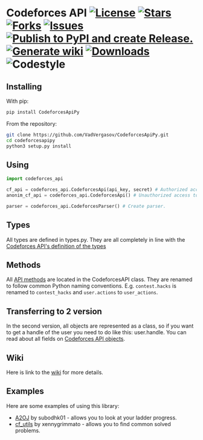 Codeforces API
[![License](https://img.shields.io/github/license/VadVergasov/CodeforcesApiPy)](https://github.com/VadVergasov/CodeforcesApiPy/blob/master/LICENSE)
[![Stars](https://img.shields.io/github/stars/VadVergasov/CodeforcesApiPy)](https://github.com/VadVergasov/CodeforcesApiPy/stargazers)
[![Forks](https://img.shields.io/github/forks/VadVergasov/CodeforcesApiPy)](https://github.com/VadVergasov/CodeforcesApiPy/network/members)
[![Issues](https://img.shields.io/github/issues/VadVergasov/CodeforcesApiPy)](https://github.com/VadVergasov/CodeforcesApiPy/issues)
[![Publish to PyPI and create Release.](https://github.com/VadVergasov/CodeforcesApiPy/actions/workflows/publish.yml/badge.svg?branch=master)](https://github.com/VadVergasov/CodeforcesApiPy/actions/workflows/publish.yml)
[![Generate wiki](https://github.com/VadVergasov/CodeforcesApiPy/workflows/Generate%20wiki/badge.svg?branch=master)](https://github.com/VadVergasov/CodeforcesApiPy/wiki)
[![Downloads](https://static.pepy.tech/personalized-badge/codeforcesapipy?period=total&units=international_system&left_color=black&right_color=blue&left_text=Total%20downloads)](https://pepy.tech/project/codeforcesapipy)
![Codestyle](https://img.shields.io/badge/code%20style-black-000000.svg)
==========

Installing
----------

With pip:

```bash
pip install CodeforcesApiPy
```

From the repository:

```bash
git clone https://github.com/VadVergasov/CodeforcesApiPy.git
cd codeforcesapipy
python3 setup.py install
```

Using
---------

```python
import codeforces_api

cf_api = codeforces_api.CodeforcesApi(api_key, secret) # Authorized access to api.
anonim_cf_api = codeforces_api.CodeforcesApi() # Unauthorized access to api.

parser = codeforces_api.CodeforcesParser() # Create parser.
```

Types
-------

All types are defined in types.py. They are all completely in line with the [Codeforces API's definition of the types](https://codeforces.com/apiHelp/objects)

Methods
-------

All [API methods](https://codeforces.com/apiHelp/methods) are located in the CodeforcesAPI class. They are renamed to follow common Python naming conventions. E.g. `contest.hacks` is renamed to `contest_hacks` and `user.actions` to `user_actions`.

Transferring to 2 version
--------

In the second version, all objects are represented as a class, so if you want to get a handle of the user you need to do like this: user.handle. You can read about all fields on [Codeforces API objects](https://codeforces.com/apiHelp/objects).

Wiki
--------

Here is link to the [wiki](https://github.com/VadVergasov/CodeforcesApiPy/wiki) for more details.

Examples
---------

Here are some examples of using this library:

* [A2OJ](https://github.com/subodhk01/a2oj) by subodhk01 - allows you to look at your ladder progress.
* [cf_utils](https://github.com/xennygrimmato/cf_utils) by xennygrimmato - allows you to find common solved problems.

